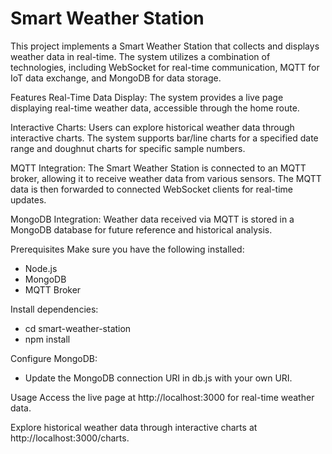 # Smart Weather Station
This project implements a Smart Weather Station that collects and displays weather data in real-time. The system utilizes a combination of technologies, including WebSocket for real-time communication, MQTT for IoT data exchange, and MongoDB for data storage.

Features
Real-Time Data Display: The system provides a live page displaying real-time weather data, accessible through the home route.

Interactive Charts: Users can explore historical weather data through interactive charts. The system supports bar/line charts for a specified date range and doughnut charts for specific sample numbers.

MQTT Integration: The Smart Weather Station is connected to an MQTT broker, allowing it to receive weather data from various sensors. The MQTT data is then forwarded to connected WebSocket clients for real-time updates.

MongoDB Integration: Weather data received via MQTT is stored in a MongoDB database for future reference and historical analysis.

Prerequisites
Make sure you have the following installed:
- Node.js
- MongoDB
- MQTT Broker

Install dependencies:
- cd smart-weather-station
- npm install

Configure MongoDB:
- Update the MongoDB connection URI in db.js with your own URI.

Usage
Access the live page at http://localhost:3000 for real-time weather data.

Explore historical weather data through interactive charts at http://localhost:3000/charts.
